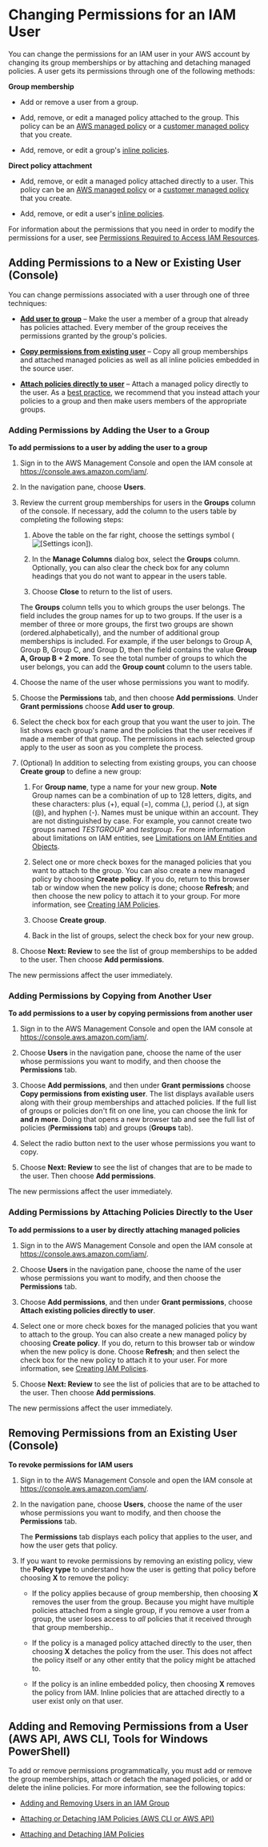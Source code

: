 # Changing Permissions for an IAM User<a name="id_users_change-permissions"></a>

You can change the permissions for an IAM user in your AWS account by changing its group memberships or by attaching and detaching managed policies\. A user gets its permissions through one of the following methods:

**Group membership**  

+ Add or remove a user from a group\.

+ Add, remove, or edit a managed policy attached to the group\. This policy can be an [AWS managed policy](access_policies_managed-vs-inline.md#aws-managed-policies) or a [customer managed policy](access_policies_managed-vs-inline.md#customer-managed-policies) that you create\.

+ Add, remove, or edit a group's [inline policies](access_policies_managed-vs-inline.md#inline-policies)\.

**Direct policy attachment**  

+ Add, remove, or edit a managed policy attached directly to a user\. This policy can be an [AWS managed policy](access_policies_managed-vs-inline.md#aws-managed-policies) or a [customer managed policy](access_policies_managed-vs-inline.md#customer-managed-policies) that you create\.

+ Add, remove, or edit a user's [inline policies](access_policies_managed-vs-inline.md#inline-policies)\.

For information about the permissions that you need in order to modify the permissions for a user, see [Permissions Required to Access IAM Resources](access_permissions-required.md)\.

## Adding Permissions to a New or Existing User \(Console\)<a name="w3ab1c19c19c26b9"></a>

You can change permissions associated with a user through one of three techniques:

+ [**Add user to group**](#by-add-users-to-group) – Make the user a member of a group that already has policies attached\. Every member of the group receives the permissions granted by the group's policies\.

+ [**Copy permissions from existing user**](#by-copying-user) – Copy all group memberships and attached managed policies as well as all inline policies embedded in the source user\.

+ [**Attach policies directly to user**](#by-direct-attach-policy) – Attach a managed policy directly to the user\. As a [best practice](best-practices.md#use-groups-for-permissions), we recommend that you instead attach your policies to a group and then make users members of the appropriate groups\.

### Adding Permissions by Adding the User to a Group<a name="w3ab1c19c19c26b9b6"></a><a name="by-add-users-to-group"></a>

**To add permissions to a user by adding the user to a group**

1. Sign in to the AWS Management Console and open the IAM console at [https://console\.aws\.amazon\.com/iam/](https://console.aws.amazon.com/iam/)\.

1. In the navigation pane, choose **Users**\.

1. Review the current group memberships for users in the **Groups** column of the console\. If necessary, add the column to the users table by completing the following steps:

   1. Above the table on the far right, choose the settings symbol \(![\[Settings icon\]](http://docs.aws.amazon.com/IAM/latest/UserGuide/images/console-settings-icon.console.png)\)\.

   1. In the **Manage Columns** dialog box, select the **Groups** column\. Optionally, you can also clear the check box for any column headings that you do not want to appear in the users table\.

   1. Choose **Close** to return to the list of users\.

   The **Groups** column tells you to which groups the user belongs\. The field includes the group names for up to two groups\. If the user is a member of three or more groups, the first two groups are shown \(ordered\.alphabetically\), and the number of additional group memberships is included\. For example, if the user belongs to Group A, Group B, Group C, and Group D, then the field contains the value **Group A, Group B \+ 2 more**\. To see the total number of groups to which the user belongs, you can add the **Group count** column to the users table\.

1. Choose the name of the user whose permissions you want to modify\. 

1. Choose the **Permissions** tab, and then choose **Add permissions**\. Under **Grant permissions** choose **Add user to group**\. 

1. Select the check box for each group that you want the user to join\. The list shows each group's name and the policies that the user receives if made a member of that group\. The permissions in each selected group apply to the user as soon as you complete the process\.

1. \(Optional\) In addition to selecting from existing groups, you can choose **Create group** to define a new group:

   1. For **Group name**, type a name for your new group\.
**Note**  
Group names can be a combination of up to 128 letters, digits, and these characters: plus \(\+\), equal \(=\), comma \(,\), period \(\.\), at sign \(@\), and hyphen \(\-\)\. Names must be unique within an account\. They are not distinguished by case\. For example, you cannot create two groups named *TESTGROUP* and *testgroup*\. For more information about limitations on IAM entities, see [Limitations on IAM Entities and Objects](reference_iam-limits.md)\. 

   1. Select one or more check boxes for the managed policies that you want to attach to the group\. You can also create a new managed policy by choosing **Create policy**\. If you do, return to this browser tab or window when the new policy is done; choose **Refresh**; and then choose the new policy to attach it to your group\. For more information, see [Creating IAM Policies](access_policies_create.md)\.

   1. Choose **Create group**\.

   1. Back in the list of groups, select the check box for your new group\.

1. Choose **Next: Review** to see the list of group memberships to be added to the user\. Then choose **Add permissions**\.

The new permissions affect the user immediately\.

### Adding Permissions by Copying from Another User<a name="w3ab1c19c19c26b9b8"></a><a name="by-copying-user"></a>

**To add permissions to a user by copying permissions from another user**

1. Sign in to the AWS Management Console and open the IAM console at [https://console\.aws\.amazon\.com/iam/](https://console.aws.amazon.com/iam/)\.

1. Choose **Users** in the navigation pane, choose the name of the user whose permissions you want to modify, and then choose the **Permissions** tab\.

1. Choose **Add permissions**, and then under **Grant permissions** choose **Copy permissions from existing user**\. The list displays available users along with their group memberships and attached policies\. If the full list of groups or policies don't fit on one line, you can choose the link for **and *n* more**\. Doing that opens a new browser tab and see the full list of policies \(**Permissions** tab\) and groups \(**Groups** tab\)\.

1. Select the radio button next to the user whose permissions you want to copy\. 

1. Choose **Next: Review** to see the list of changes that are to be made to the user\. Then choose **Add permissions**\.

The new permissions affect the user immediately\.

### Adding Permissions by Attaching Policies Directly to the User<a name="w3ab1c19c19c26b9c10"></a><a name="by-direct-attach-policy"></a>

**To add permissions to a user by directly attaching managed policies**

1. Sign in to the AWS Management Console and open the IAM console at [https://console\.aws\.amazon\.com/iam/](https://console.aws.amazon.com/iam/)\.

1. Choose **Users** in the navigation pane, choose the name of the user whose permissions you want to modify, and then choose the **Permissions** tab\.

1. Choose **Add permissions**, and then under **Grant permissions**, choose **Attach existing policies directly to user**\. 

1. Select one or more check boxes for the managed policies that you want to attach to the group\. You can also create a new managed policy by choosing **Create policy**\. If you do, return to this browser tab or window when the new policy is done\. Choose **Refresh**; and then select the check box for the new policy to attach it to your user\. For more information, see [Creating IAM Policies](access_policies_create.md)\.

1. Choose **Next: Review** to see the list of policies that are to be attached to the user\. Then choose **Add permissions**\.

The new permissions affect the user immediately\.

## Removing Permissions from an Existing User \(Console\)<a name="w3ab1c19c19c26c11"></a>

**To revoke permissions for IAM users**

1. Sign in to the AWS Management Console and open the IAM console at [https://console\.aws\.amazon\.com/iam/](https://console.aws.amazon.com/iam/)\.

1. In the navigation pane, choose **Users**, choose the name of the user whose permissions you want to modify, and then choose the **Permissions** tab\.

   The **Permissions** tab displays each policy that applies to the user, and how the user gets that policy\.

1. If you want to revoke permissions by removing an existing policy, view the **Policy type** to understand how the user is getting that policy before choosing **X** to remove the policy:

   + If the policy applies because of group membership, then choosing **X** removes the user from the group\. Because you might have multiple policies attached from a single group, if you remove a user from a group, the user loses access to *all* policies that it received through that group membership\.\.

   + If the policy is a managed policy attached directly to the user, then choosing **X** detaches the policy from the user\. This does not affect the policy itself or any other entity that the policy might be attached to\.

   + If the policy is an inline embedded policy, then choosing **X** removes the policy from IAM\. Inline policies that are attached directly to a user exist only on that user\.

## Adding and Removing Permissions from a User \(AWS API, AWS CLI, Tools for Windows PowerShell\)<a name="w3ab1c19c19c26c13"></a>

To add or remove permissions programmatically, you must add or remove the group memberships, attach or detach the managed policies, or add or delete the inline policies\. For more information, see the following topics:

+ [Adding and Removing Users in an IAM Group](id_groups_manage_add-remove-users.md)

+ [Attaching or Detaching IAM Policies \(AWS CLI or AWS API\)](access_policies_manage-attach-detach.md#attach-detach-managed-policy-cli-api)

+ [Attaching and Detaching IAM Policies](access_policies_manage-attach-detach.md)